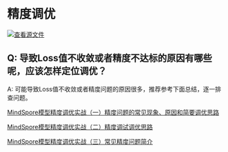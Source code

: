 # 精度调优

[![查看源文件](https://mindspore-website.obs.cn-north-4.myhuaweicloud.com/website-images/br_base/resource/_static/logo_source.svg)](https://gitee.com/mindspore/docs/blob/br_base/docs/mindspore/source_zh_cn/faq/precision_tuning.md)

## Q: 导致Loss值不收敛或者精度不达标的原因有哪些呢，应该怎样定位调优？

A: 可能导致Loss值不收敛或者精度问题的原因很多，推荐参考下面总结，逐一排查问题。

[MindSpore模型精度调优实战（一）精度问题的常见现象、原因和简要调优思路](https://www.hiascend.com/forum/thread-0215121673876901029-1-1.html)

[MindSpore模型精度调优实战（二）精度调试调优思路](https://www.hiascend.com/forum/thread-0235121941309178031-1-1.html)

[MindSpore模型精度调优实战（三）常见精度问题简介](https://www.hiascend.com/forum/thread-0235121941523411032-1-1.html)
